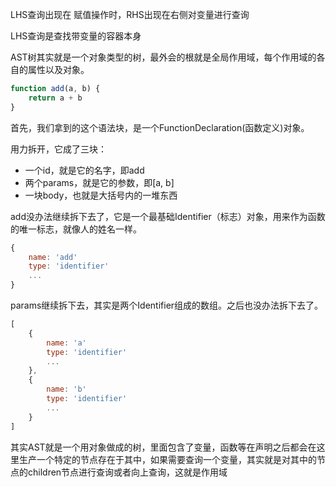 LHS查询出现在 赋值操作时，RHS出现在右侧对变量进行查询

LHS查询是查找带变量的容器本身

AST树其实就是一个对象类型的树，最外会的根就是全局作用域，每个作用域的各自的属性以及对象。

```javascript
function add(a, b) {
    return a + b
}
```



首先，我们拿到的这个语法块，是一个FunctionDeclaration(函数定义)对象。

用力拆开，它成了三块：

- 一个id，就是它的名字，即add
- 两个params，就是它的参数，即[a, b]
- 一块body，也就是大括号内的一堆东西

add没办法继续拆下去了，它是一个最基础Identifier（标志）对象，用来作为函数的唯一标志，就像人的姓名一样。

```javascript
{
    name: 'add'
    type: 'identifier'
    ...
}
```

params继续拆下去，其实是两个Identifier组成的数组。之后也没办法拆下去了。

```javascript
[
    {
        name: 'a'
        type: 'identifier'
        ...
    },
    {
        name: 'b'
        type: 'identifier'
        ...
    }
]
```

其实AST就是一个用对象做成的树，里面包含了变量，函数等在声明之后都会在这里生产一个特定的节点存在于其中，如果需要查询一个变量，其实就是对其中的节点的children节点进行查询或者向上查询，这就是作用域